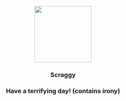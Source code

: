 <p align="center">
    <img src="https://raw.githubusercontent.com/PokeAPI/sprites/master/sprites/pokemon/559.png" width="150" height="150">
</p>
<h3 align="center"> <b>Scraggy</b></h3>
<h3 align="center">Have a terrifying day! (contains irony)</h3>
